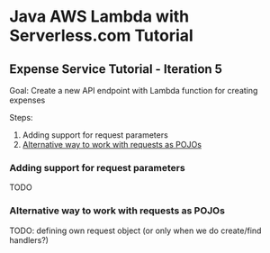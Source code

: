 # Java AWS Lambda with Serverless.com Tutorial 

## Expense Service Tutorial - Iteration 5

Goal: Create a new API endpoint with Lambda function for creating expenses

Steps:
1. Adding support for request parameters
2. [Alternative way to work with requests as POJOs](#alternative-way-to-work-with-requests-as-pojos)

### Adding support for request parameters
TODO

### Alternative way to work with requests as POJOs
TODO: defining own request object (or only when we do create/find handlers?)


